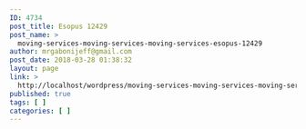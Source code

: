 ```yaml
---
ID: 4734
post_title: Esopus 12429
post_name: >
  moving-services-moving-services-moving-services-esopus-12429
author: mrgabonijeff@gmail.com
post_date: 2018-03-28 01:38:32
layout: page
link: >
  http://localhost/wordpress/moving-services-moving-services-moving-services-esopus-12429/
published: true
tags: [ ]
categories: [ ]
---
```

